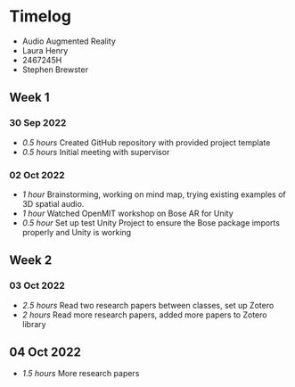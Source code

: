 # Timelog

* Audio Augmented Reality
* Laura Henry
* 2467245H
* Stephen Brewster

## Week 1

### 30 Sep 2022

* *0.5 hours* Created GitHub repository with provided project template
* *0.5 hours* Initial meeting with supervisor

### 02 Oct 2022

* *1 hour* Brainstorming, working on mind map, trying existing examples of 3D spatial audio.
* *1 hour* Watched OpenMIT workshop on Bose AR for Unity
* *0.5 hour* Set up test Unity Project to ensure the Bose package imports properly and Unity is working

## Week 2

### 03 Oct 2022

* *2.5 hours* Read two research papers between classes, set up Zotero
* *2 hours* Read more research papers, added more papers to Zotero library

## 04 Oct 2022

* *1.5 hours* More research papers